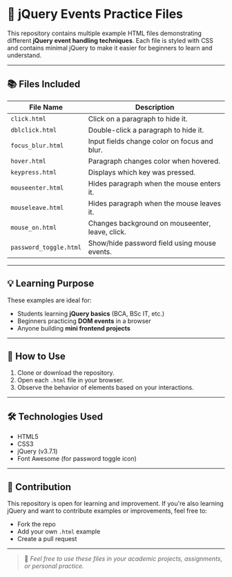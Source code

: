 # 📁 jQuery Events Practice Files

This repository contains multiple example HTML files demonstrating different **jQuery event handling techniques**. Each file is styled with CSS and contains minimal jQuery to make it easier for beginners to learn and understand.

---

## 📚 Files Included

| File Name                    | Description                                      |
|-----------------------------|--------------------------------------------------|
| `click.html`                | Click on a paragraph to hide it.                |
| `dblclick.html`             | Double-click a paragraph to hide it.            |
| `focus_blur.html`           | Input fields change color on focus and blur.    |
| `hover.html`                | Paragraph changes color when hovered.           |
| `keypress.html`             | Displays which key was pressed.                 |
| `mouseenter.html`           | Hides paragraph when the mouse enters it.       |
| `mouseleave.html`           | Hides paragraph when the mouse leaves it.       |
| `mouse_on.html`             | Changes background on mouseenter, leave, click. |
| `password_toggle.html`      | Show/hide password field using mouse events.     |

---

## 💡 Learning Purpose

These examples are ideal for:

- Students learning **jQuery basics** (BCA, BSc IT, etc.)
- Beginners practicing **DOM events** in a browser
- Anyone building **mini frontend projects**

---

## 🚀 How to Use

1. Clone or download the repository.
2. Open each `.html` file in your browser.
3. Observe the behavior of elements based on your interactions.

---

## 🛠 Technologies Used

- HTML5
- CSS3
- jQuery (v3.7.1)
- Font Awesome (for password toggle icon)

---

## 🤝 Contribution

This repository is open for learning and improvement. If you're also learning jQuery and want to contribute examples or improvements, feel free to:

- Fork the repo
- Add your own `.html` example
- Create a pull request

---

> 📌 _Feel free to use these files in your academic projects, assignments, or personal practice._

